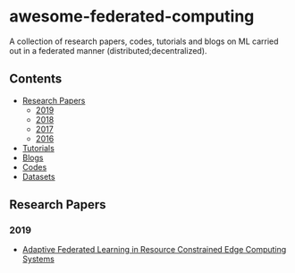 # awesome-federated-computing
A collection of research papers, codes, tutorials and blogs on ML carried out in a federated manner (distributed;decentralized).

## Contents
* [Research Papers](#resources)
  * [2019]()
  * [2018]()
  * [2017]()
  * [2016]()
* [Tutorials]()
* [Blogs]()
* [Codes]()
* [Datasets]()

## Research Papers
### 2019
* [Adaptive Federated Learning in Resource Constrained Edge Computing Systems](https://arxiv.org/abs/1804.05271)
